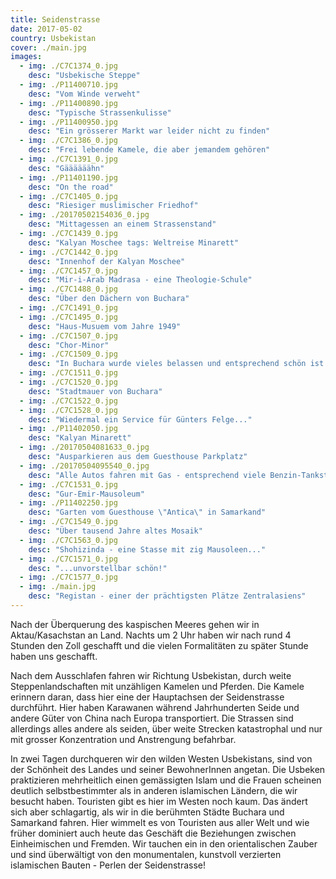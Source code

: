 ```yaml
---
title: Seidenstrasse
date: 2017-05-02
country: Usbekistan
cover: ./main.jpg
images:
  - img: ./C7C1374_0.jpg
    desc: "Usbekische Steppe"
  - img: ./P11400710.jpg
    desc: "Vom Winde verweht"
  - img: ./P11400890.jpg
    desc: "Typische Strassenkulisse"
  - img: ./P11400950.jpg
    desc: "Ein grösserer Markt war leider nicht zu finden"
  - img: ./C7C1386_0.jpg
    desc: "Frei lebende Kamele, die aber jemandem gehören"
  - img: ./C7C1391_0.jpg
    desc: "Gäääääähn"
  - img: ./P11401190.jpg
    desc: "On the road"
  - img: ./C7C1405_0.jpg
    desc: "Riesiger muslimischer Friedhof"
  - img: ./20170502154036_0.jpg
    desc: "Mittagessen an einem Strassenstand"
  - img: ./C7C1439_0.jpg
    desc: "Kalyan Moschee tags: Weltreise Minarett"
  - img: ./C7C1442_0.jpg
    desc: "Innenhof der Kalyan Moschee"
  - img: ./C7C1457_0.jpg
    desc: "Mir-i-Arab Madrasa - eine Theologie-Schule"
  - img: ./C7C1488_0.jpg
    desc: "Über den Dächern von Buchara"
  - img: ./C7C1491_0.jpg
  - img: ./C7C1495_0.jpg
    desc: "Haus-Musuem vom Jahre 1949"
  - img: ./C7C1507_0.jpg
    desc: "Chor-Minor"
  - img: ./C7C1509_0.jpg
    desc: "In Buchara wurde vieles belassen und entsprechend schön ist die Stadt als Ganzes"
  - img: ./C7C1511_0.jpg
  - img: ./C7C1520_0.jpg
    desc: "Stadtmauer von Buchara"
  - img: ./C7C1522_0.jpg
  - img: ./C7C1528_0.jpg
    desc: "Wiedermal ein Service für Günters Felge..."
  - img: ./P11402050.jpg
    desc: "Kalyan Minarett"
  - img: ./20170504081633_0.jpg
    desc: "Ausparkieren aus dem Guesthouse Parkplatz"
  - img: ./20170504095540_0.jpg
    desc: "Alle Autos fahren mit Gas - entsprechend viele Benzin-Tankstellen gibt es"
  - img: ./C7C1531_0.jpg
    desc: "Gur-Emir-Mausoleum"
  - img: ./P11402250.jpg
    desc: "Garten vom Guesthouse \"Antica\" in Samarkand"
  - img: ./C7C1549_0.jpg
    desc: "Über tausend Jahre altes Mosaik"
  - img: ./C7C1563_0.jpg
    desc: "Shohizinda - eine Stasse mit zig Mausoleen..."
  - img: ./C7C1571_0.jpg
    desc: "...unvorstellbar schön!"
  - img: ./C7C1577_0.jpg
  - img: ./main.jpg
    desc: "Registan - einer der prächtigsten Plätze Zentralasiens"
---
```


Nach der Überquerung des kaspischen Meeres gehen wir in Aktau/Kasachstan an Land. Nachts um 2 Uhr haben wir nach rund 4 Stunden den Zoll geschafft und die vielen Formalitäten zu später Stunde haben uns geschafft.

Nach dem Ausschlafen fahren wir Richtung Usbekistan, durch weite Steppenlandschaften mit unzähligen Kamelen und Pferden. Die Kamele erinnern daran, dass hier eine der Hauptachsen der Seidenstrasse durchführt. Hier haben Karawanen während Jahrhunderten Seide und andere Güter von China nach Europa transportiert. Die Strassen sind allerdings alles andere als seiden, über weite Strecken katastrophal und nur mit grosser Konzentration und Anstrengung befahrbar.

In zwei Tagen durchqueren wir den wilden Westen Usbekistans, sind von der  Schönheit des Landes und seiner BewohnerInnen angetan. Die Usbeken praktizieren mehrheitlich einen gemässigten Islam und die Frauen scheinen deutlich selbstbestimmter als in anderen islamischen Ländern, die wir besucht haben. Touristen gibt es hier im Westen noch kaum. Das ändert sich aber schlagartig, als wir in die berühmten Städte Buchara und Samarkand fahren. Hier wimmelt es von Touristen aus aller Welt und wie früher dominiert auch heute das Geschäft die Beziehungen zwischen Einheimischen und Fremden. Wir tauchen ein in den orientalischen Zauber und sind überwältigt von den monumentalen, kunstvoll verzierten islamischen Bauten - Perlen der Seidenstrasse!
